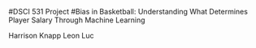 #DSCI 531 Project
#Bias in Basketball: Understanding What Determines Player Salary Through Machine Learning

Harrison Knapp
Leon Luc
